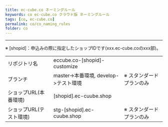 ```yaml
---
title: ec-cube.co ネーミングルール
keywords: co ec-cube.co クラウド版 ネーミングルール
tags: [co, ec-cube.co]
permalink: co/co_naming_rules
folder: co
---
```



---

※ [shopid]：申込みの際に指定したショップIDです(xxx.ec-cube.coのxxx部)。

| | | |
|-|-|-|
|リポジトリ名|eccube.co-[shopid]-customize||
|ブランチ|master->本番環境, develop->テスト環境|※ スタンダードプランのみ|
|ショップURL(本番環境)|[shopid].ec-cuube.shop||
|ショップURL(テスト環境)|stg-[shopid].ec-cuube.shop|※ スタンダードプランのみ|
